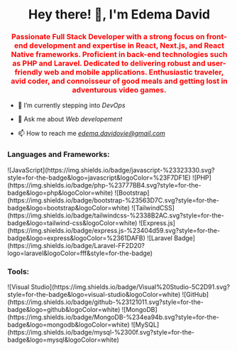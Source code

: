 <h1 align="center">Hey there! 👋, I'm Edema David</h1>
<!-- <img align="center" src="https://readme-typing-svg.demolab.com?font=Fira+Code&pause=1000&width=435&lines=Hello+%F0%9F%91%8B%2C+I'm+Joshua+Clifford.;+A+frontend+developer!" alt="Typing SVG" /> -->
<h3 align="center" style="color:red;">
  Passionate Full Stack Developer with a strong focus on front-end development and expertise in React, Next.js, and React Native frameworks. Proficient in back-end technologies such as PHP and Laravel. 
  Dedicated to delivering robust and user-friendly web and mobile applications. Enthusiastic traveler, avid coder, and connoisseur of good meals and getting lost in adventurous video games. 
</h3>

- 🌱 I’m currently stepping into *DevOps*

- 💬 Ask me about *Web developement*

- 📫 How to reach me *edema.davidovie@gmail.com*


<h3 align="left">Languages and Frameworks:</h3>
![JavaScript](https://img.shields.io/badge/javascript-%23323330.svg?style=for-the-badge&logo=javascript&logoColor=%23F7DF1E)
![PHP](https://img.shields.io/badge/php-%23777BB4.svg?style=for-the-badge&logo=php&logoColor=white)
![Bootstrap](https://img.shields.io/badge/bootstrap-%23563D7C.svg?style=for-the-badge&logo=bootstrap&logoColor=white)
![TailwindCSS](https://img.shields.io/badge/tailwindcss-%2338B2AC.svg?style=for-the-badge&logo=tailwind-css&logoColor=white)
![Express.js](https://img.shields.io/badge/express.js-%23404d59.svg?style=for-the-badge&logo=express&logoColor=%2361DAFB)
![Laravel Badge](https://img.shields.io/badge/Laravel-FF2D20?logo=laravel&logoColor=fff&style=for-the-badge)


<h3 align="left">Tools:</h3>
![Visual Studio](https://img.shields.io/badge/Visual%20Studio-5C2D91.svg?style=for-the-badge&logo=visual-studio&logoColor=white)
![GitHub](https://img.shields.io/badge/github-%23121011.svg?style=for-the-badge&logo=github&logoColor=white)
![MongoDB](https://img.shields.io/badge/MongoDB-%234ea94b.svg?style=for-the-badge&logo=mongodb&logoColor=white)
![MySQL](https://img.shields.io/badge/mysql-%2300f.svg?style=for-the-badge&logo=mysql&logoColor=white)

